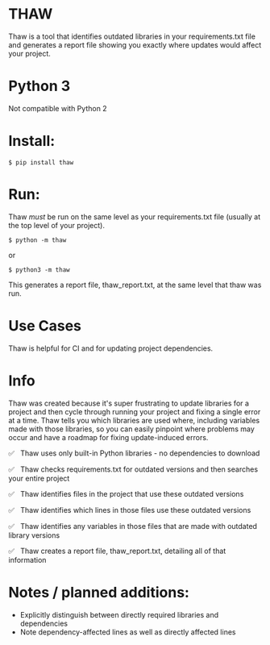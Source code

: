 # THAW
Thaw is a tool that identifies outdated libraries in your requirements.txt file and generates a report file showing you exactly where updates would affect your project.

# Python 3 
Not compatible with Python 2

# Install:
```
$ pip install thaw
```

# Run:

Thaw *must* be run on the same level as your requirements.txt file (usually at the top level of your project).

```
$ python -m thaw
``` 
or
```
$ python3 -m thaw
```
This generates a report file, thaw_report.txt, at the same level that thaw was run.

# Use Cases
Thaw is helpful for CI and for updating project dependencies.


# Info

Thaw was created because it's super frustrating to update libraries for a project and then cycle through running your project and fixing a single error at a time. Thaw tells you which libraries are used where, including variables made with those libraries, so you can easily pinpoint where problems may occur and have a roadmap for fixing update-induced errors.

✅  &nbsp; Thaw uses only built-in Python libraries - no dependencies to download

✅  &nbsp; Thaw checks requirements.txt for outdated versions and then searches your entire project

✅  &nbsp; Thaw identifies files in the project that use these outdated versions

✅  &nbsp; Thaw identifies which lines in those files use these outdated versions

✅  &nbsp; Thaw identifies any variables in those files that are made with outdated library versions

✅  &nbsp; Thaw creates a report file, thaw_report.txt, detailing all of that information


# Notes / planned additions:
- Explicitly distinguish between directly required libraries and dependencies
- Note dependency-affected lines as well as directly affected lines